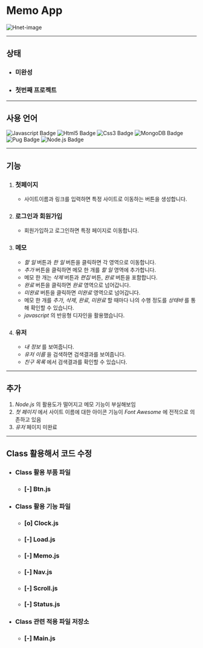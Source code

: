 # Memo App

![Hnet-image](https://user-images.githubusercontent.com/70431221/123586946-79dcd200-d820-11eb-85b3-6786ff812587.gif)

<hr>

## 상태
- ### 미완성
- ### 첫번째 프로젝트

<hr>

## 사용 언어

![Javascript Badge](https://img.shields.io/badge/-Javascript-%23F7DF1E)
![Html5 Badge](https://img.shields.io/badge/-HTML5-%23E34F26)
![Css3 Badge](https://img.shields.io/badge/-CSS3-%231572B6)
![MongoDB Badge](https://img.shields.io/badge/-MongoDB-%2347A248)
![Pug Badge](https://img.shields.io/badge/-Pug-%23A86454)
![Node.js Badge](https://img.shields.io/badge/-Node.js-%23339933)

<hr>

## 기능 

1. ### **첫페이지** 
   + 사이트이름과 링크를 입력하면 특정 사이트로 이동하는 버튼을 생성합니다.
2. ### **로그인**과 **회원가입** 
   + 회원가입하고 로그인하면 특정 페이지로 이동합니다.
3. ### **메모**
   + *할 일* 버튼과 *한 일* 버튼을 클릭하면 각 영역으로 이동합니다.
   + *추가* 버튼을 클릭하면 메모 한 개를 *할 일* 영역에 추가합니다.
   + 메모 한 개는 *삭제* 버튼과 *편집* 버튼, *완료* 버튼을 포함합니다.
   + *완료* 버튼을 클릭하면 *완료* 영역으로 넘어갑니다.
   + *미완료* 버튼을 클릭하면 *미완료* 영역으로 넘어갑니다.
   + 메모 한 개를 *추가*, *삭제*, *완료*, *미완료* 할 때마다 나의 수행 정도를 *상태바* 를 통해 확인할 수 있습니다.
   + *javascript* 의 반응형 디자인을 활용했습니다. 
4. ### **유저**
   + *내 정보* 를 보여줍니다.
   + *유저 이름* 을 검색하면 검색결과를 보여줍니다.
   + *친구 목록* 에서 검색결과를 확인할 수 있습니다.
<hr>

## 추가

1. *Node.js* 의 활용도가 떨어지고 메모 기능이 부실해보임
2. *첫 페이지* 에서 사이트 이름에 대한 아이콘 기능이 *Font Awesome* 에 전적으로 의존하고 있음
3. *유저* 페이지 미완료

<hr>

## **Class** 활용해서 코드 수정

* ### **Class** 활용 부품 파일
  * ### [-] Btn.js
* ### **Class** 활용 기능 파일
  * ### [o] Clock.js
  * ### [-] Load.js
  * ### [-] Memo.js
  * ### [-] Nav.js
  * ### [-] Scroll.js
  * ### [-] Status.js
* ### **Class** 관련 적용 파일 저장소
  * ### [-] Main.js
